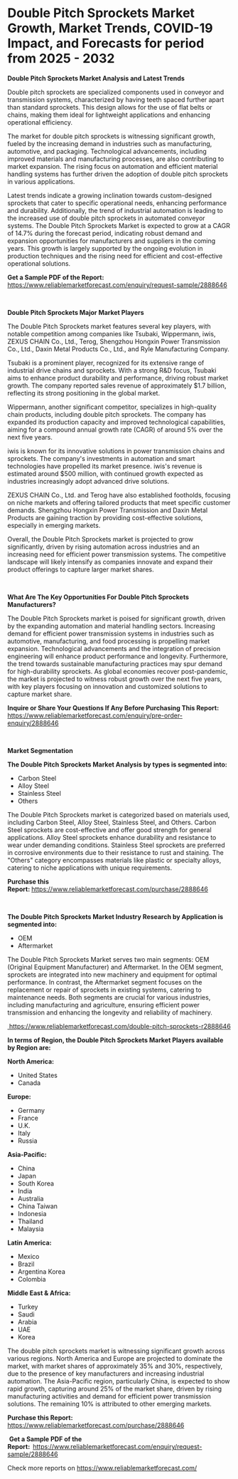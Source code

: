 <p><h1>Double Pitch Sprockets Market Growth, Market Trends, COVID-19 Impact, and Forecasts for period from 2025 - 2032</h1></p><p><strong>Double Pitch Sprockets Market Analysis and Latest Trends</strong></p>
<p><p>Double pitch sprockets are specialized components used in conveyor and transmission systems, characterized by having teeth spaced further apart than standard sprockets. This design allows for the use of flat belts or chains, making them ideal for lightweight applications and enhancing operational efficiency. </p><p>The market for double pitch sprockets is witnessing significant growth, fueled by the increasing demand in industries such as manufacturing, automotive, and packaging. Technological advancements, including improved materials and manufacturing processes, are also contributing to market expansion. The rising focus on automation and efficient material handling systems has further driven the adoption of double pitch sprockets in various applications.</p><p>Latest trends indicate a growing inclination towards custom-designed sprockets that cater to specific operational needs, enhancing performance and durability. Additionally, the trend of industrial automation is leading to the increased use of double pitch sprockets in automated conveyor systems. The Double Pitch Sprockets Market is expected to grow at a CAGR of 14.7% during the forecast period, indicating robust demand and expansion opportunities for manufacturers and suppliers in the coming years. This growth is largely supported by the ongoing evolution in production techniques and the rising need for efficient and cost-effective operational solutions.</p></p>
<p><strong>Get a Sample PDF of the Report:&nbsp;</strong> <a href="https://www.reliablemarketforecast.com/enquiry/request-sample/2888646?utm_campaign=2284&utm_medium=2&utm_source=Github&utm_content=ia&utm_term=14032025&utm_id=double-pitch-sprockets">https://www.reliablemarketforecast.com/enquiry/request-sample/2888646</a></p>
<p>&nbsp;</p>
<p><strong>Double Pitch Sprockets Major Market Players</strong></p>
<p><p>The Double Pitch Sprockets market features several key players, with notable competition among companies like Tsubaki, Wippermann, iwis, ZEXUS CHAIN Co., Ltd., Terog, Shengzhou Hongxin Power Transmission Co., Ltd., Daxin Metal Products Co., Ltd., and Ryle Manufacturing Company.</p><p>Tsubaki is a prominent player, recognized for its extensive range of industrial drive chains and sprockets. With a strong R&D focus, Tsubaki aims to enhance product durability and performance, driving robust market growth. The company reported sales revenue of approximately $1.7 billion, reflecting its strong positioning in the global market.</p><p>Wippermann, another significant competitor, specializes in high-quality chain products, including double pitch sprockets. The company has expanded its production capacity and improved technological capabilities, aiming for a compound annual growth rate (CAGR) of around 5% over the next five years. </p><p>iwis is known for its innovative solutions in power transmission chains and sprockets. The company's investments in automation and smart technologies have propelled its market presence. iwis's revenue is estimated around $500 million, with continued growth expected as industries increasingly adopt advanced drive solutions.</p><p>ZEXUS CHAIN Co., Ltd. and Terog have also established footholds, focusing on niche markets and offering tailored products that meet specific customer demands. Shengzhou Hongxin Power Transmission and Daxin Metal Products are gaining traction by providing cost-effective solutions, especially in emerging markets.</p><p>Overall, the Double Pitch Sprockets market is projected to grow significantly, driven by rising automation across industries and an increasing need for efficient power transmission systems. The competitive landscape will likely intensify as companies innovate and expand their product offerings to capture larger market shares.</p></p>
<p>&nbsp;</p>
<p><strong>What Are The Key Opportunities For Double Pitch Sprockets Manufacturers?</strong></p>
<p><p>The Double Pitch Sprockets market is poised for significant growth, driven by the expanding automation and material handling sectors. Increasing demand for efficient power transmission systems in industries such as automotive, manufacturing, and food processing is propelling market expansion. Technological advancements and the integration of precision engineering will enhance product performance and longevity. Furthermore, the trend towards sustainable manufacturing practices may spur demand for high-durability sprockets. As global economies recover post-pandemic, the market is projected to witness robust growth over the next five years, with key players focusing on innovation and customized solutions to capture market share.</p></p>
<p><strong>Inquire or Share Your Questions If Any Before Purchasing This Report:</strong> <a href="https://www.reliablemarketforecast.com/enquiry/pre-order-enquiry/2888646?utm_campaign=2284&utm_medium=2&utm_source=Github&utm_content=ia&utm_term=14032025&utm_id=double-pitch-sprockets">https://www.reliablemarketforecast.com/enquiry/pre-order-enquiry/2888646</a></p>
<p>&nbsp;</p>
<p><strong>Market Segmentation</strong></p>
<p><strong>The Double Pitch Sprockets Market Analysis by types is segmented into:</strong></p>
<p><ul><li>Carbon Steel</li><li>Alloy Steel</li><li>Stainless Steel</li><li>Others</li></ul></p>
<p><p>The Double Pitch Sprockets market is categorized based on materials used, including Carbon Steel, Alloy Steel, Stainless Steel, and Others. Carbon Steel sprockets are cost-effective and offer good strength for general applications. Alloy Steel sprockets enhance durability and resistance to wear under demanding conditions. Stainless Steel sprockets are preferred in corrosive environments due to their resistance to rust and staining. The "Others" category encompasses materials like plastic or specialty alloys, catering to niche applications with unique requirements.</p></p>
<p><strong>Purchase this Report:&nbsp;</strong><a href="https://www.reliablemarketforecast.com/purchase/2888646?utm_campaign=2284&utm_medium=2&utm_source=Github&utm_content=ia&utm_term=14032025&utm_id=double-pitch-sprockets">https://www.reliablemarketforecast.com/purchase/2888646</a></p>
<p>&nbsp;</p>
<p><strong>The Double Pitch Sprockets Market Industry Research by Application is segmented into:</strong></p>
<p><ul><li>OEM</li><li>Aftermarket</li></ul></p>
<p><p>The Double Pitch Sprockets Market serves two main segments: OEM (Original Equipment Manufacturer) and Aftermarket. In the OEM segment, sprockets are integrated into new machinery and equipment for optimal performance. In contrast, the Aftermarket segment focuses on the replacement or repair of sprockets in existing systems, catering to maintenance needs. Both segments are crucial for various industries, including manufacturing and agriculture, ensuring efficient power transmission and enhancing the longevity and reliability of machinery.</p></p>
<p><a href="https://www.reliablemarketforecast.com/double-pitch-sprockets-r2888646?utm_campaign=2284&utm_medium=2&utm_source=Github&utm_content=ia&utm_term=14032025&utm_id=double-pitch-sprockets">&nbsp;https://www.reliablemarketforecast.com/double-pitch-sprockets-r2888646</a></p>
<p><strong>In terms of Region, the Double Pitch Sprockets Market Players available by Region are:</strong></p>
<p>
    <p> <strong> North America: </strong>
        <ul>
            <li>United States</li>
            <li>Canada</li>
        </ul>
        </p> 
    <p> <strong> Europe: </strong>
        <ul>
            <li>Germany</li>
            <li>France</li>
            <li>U.K.</li>
            <li>Italy</li>
            <li>Russia</li>
        </ul>
        </p> 
    <p> <strong> Asia-Pacific: </strong>
        <ul>
            <li>China</li>
            <li>Japan</li>
            <li>South Korea</li>
            <li>India</li>
            <li>Australia</li>
            <li>China Taiwan</li>
            <li>Indonesia</li>
            <li>Thailand</li>
            <li>Malaysia</li>
        </ul>
        </p> 
    <p> <strong> Latin America: </strong>
        <ul>
            <li>Mexico</li>
            <li>Brazil</li>
            <li>Argentina Korea</li>
            <li>Colombia</li>
        </ul>
        </p> 
    <p> <strong> Middle East & Africa: </strong>
        <ul>
            <li>Turkey</li>
            <li>Saudi</li>
            <li>Arabia</li>
            <li>UAE</li>
            <li>Korea</li>
        </ul>
    </p>
    </p>
<p><p>The double pitch sprockets market is witnessing significant growth across various regions. North America and Europe are projected to dominate the market, with market shares of approximately 35% and 30%, respectively, due to the presence of key manufacturers and increasing industrial automation. The Asia-Pacific region, particularly China, is expected to show rapid growth, capturing around 25% of the market share, driven by rising manufacturing activities and demand for efficient power transmission solutions. The remaining 10% is attributed to other emerging markets.</p></p>
<p><strong>Purchase this Report: </strong><a href="https://www.reliablemarketforecast.com/purchase/2888646?utm_campaign=2284&utm_medium=2&utm_source=Github&utm_content=ia&utm_term=14032025&utm_id=double-pitch-sprockets">https://www.reliablemarketforecast.com/purchase/2888646</a></p>
<p>&nbsp;<strong>Get a Sample PDF of the Report:&nbsp;&nbsp;</strong><a href="https://www.reliablemarketforecast.com/enquiry/request-sample/2888646?utm_campaign=2284&utm_medium=2&utm_source=Github&utm_content=ia&utm_term=14032025&utm_id=double-pitch-sprockets">https://www.reliablemarketforecast.com/enquiry/request-sample/2888646</a></p>
<p><strong></strong></p>
<p>Check more reports on <a href="https://www.reliablemarketforecast.com/?utm_campaign=2284&utm_medium=2&utm_source=Github&utm_content=ia&utm_term=14032025&utm_id=double-pitch-sprockets">https://www.reliablemarketforecast.com/</a></p>
